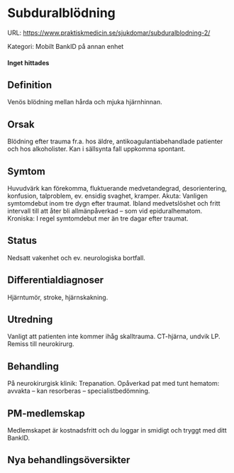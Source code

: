 # Subduralblödning

URL: https://www.praktiskmedicin.se/sjukdomar/subduralblodning-2/



Kategori: Mobilt BankID på annan enhet

#### Inget hittades

## Definition

Venös blödning mellan hårda och mjuka hjärnhinnan.

## Orsak

Blödning efter trauma fr.a. hos äldre, antikoagulantiabehandlade patienter och hos alkoholister. Kan i sällsynta fall uppkomma spontant.

## Symtom

Huvudvärk kan förekomma, fluktuerande medvetandegrad, desorientering, konfusion, talproblem, ev. ensidig svaghet, kramper. Akuta: Vanligen symtomdebut inom tre dygn efter traumat. Ibland medvetslöshet och fritt intervall till att åter bli allmänpåverkad – som vid epiduralhematom. Kroniska: I regel symtomdebut mer än tre dagar efter traumat.

## Status

Nedsatt vakenhet och ev. neurologiska bortfall.

## Differentialdiagnoser

Hjärntumör, stroke, hjärnskakning.

## Utredning

Vanligt att patienten inte kommer ihåg skalltrauma. CT-hjärna, undvik LP. Remiss till neurokirurg.

## Behandling

På neurokirurgisk klinik: Trepanation. Opåverkad pat med tunt hematom: avvakta – kan resorberas – specialistbedömning.

## PM-medlemskap

Medlemskapet är kostnadsfritt och du loggar in smidigt och tryggt med ditt BankID.

## Nya behandlingsöversikter

